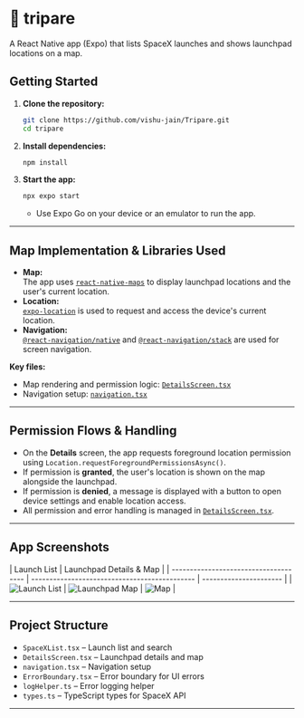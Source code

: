 # 🚀 tripare

A React Native app (Expo) that lists SpaceX launches and shows launchpad locations on a map.

## Getting Started

1. **Clone the repository:**

   ```sh
   git clone https://github.com/vishu-jain/Tripare.git
   cd tripare
   ```

2. **Install dependencies:**

   ```sh
   npm install
   ```

3. **Start the app:**
   ```sh
   npx expo start
   ```
   - Use Expo Go on your device or an emulator to run the app.

---

## Map Implementation & Libraries Used

- **Map:**  
  The app uses [`react-native-maps`](https://github.com/react-native-maps/react-native-maps) to display launchpad locations and the user's current location.
- **Location:**  
  [`expo-location`](https://docs.expo.dev/versions/latest/sdk/location/) is used to request and access the device's current location.
- **Navigation:**  
  [`@react-navigation/native`](https://reactnavigation.org/) and [`@react-navigation/stack`](https://reactnavigation.org/docs/stack-navigator/) are used for screen navigation.

**Key files:**

- Map rendering and permission logic: [`DetailsScreen.tsx`](DetailsScreen.tsx)
- Navigation setup: [`navigation.tsx`](navigation.tsx)

---

## Permission Flows & Handling

- On the **Details** screen, the app requests foreground location permission using `Location.requestForegroundPermissionsAsync()`.
- If permission is **granted**, the user's location is shown on the map alongside the launchpad.
- If permission is **denied**, a message is displayed with a button to open device settings and enable location access.
- All permission and error handling is managed in [`DetailsScreen.tsx`](DetailsScreen.tsx).

---

## App Screenshots

| Launch List                           | Launchpad Details & Map                       |
| ------------------------------------- | --------------------------------------------- | ---------------------- |
| ![Launch List](assets/SpaceXlist.png) | ![Launchpad Map](assets/launchpadDetails.png) | ![Map](assets/map.png) |

---

## Project Structure

- `SpaceXList.tsx` – Launch list and search
- `DetailsScreen.tsx` – Launchpad details and map
- `navigation.tsx` – Navigation setup
- `ErrorBoundary.tsx` – Error boundary for UI errors
- `logHelper.ts` – Error logging helper
- `types.ts` – TypeScript types for SpaceX API

---

##

